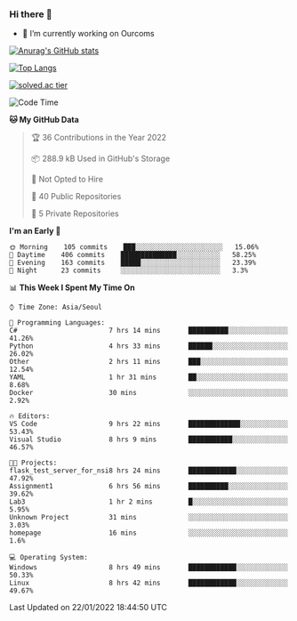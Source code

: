 ### Hi there 👋

- 🔭 I’m currently working on Ourcoms

<!--
**Rhange/Rhange** is a ✨ _special_ ✨ repository because its `README.md` (this file) appears on your GitHub profile.

Here are some ideas to get you started:

- 🌱 I’m currently learning ...
- 👯 I’m looking to collaborate on ...
- 🤔 I’m looking for help with ...
- 💬 Ask me about ...
- 📫 How to reach me: ...
- 😄 Pronouns: ...
- ⚡ Fun fact: ...
-->

[![Anurag's GitHub stats](https://github-readme-stats.vercel.app/api?username=rhange&show_icons=true&theme=gruvbox)](https://github.com/anuraghazra/github-readme-stats)

[![Top Langs](https://github-readme-stats.vercel.app/api/top-langs/?username=rhange&layout=compact&theme=gruvbox)](https://github.com/anuraghazra/github-readme-stats)

[![solved.ac tier](http://mazassumnida.wtf/api/generate_badge?boj=rhange0511)](https://solved.ac/rhange0511)

  <!--START_SECTION:waka-->
![Code Time](http://img.shields.io/badge/Code%20Time-353%20hrs%202%20mins-blue)

**🐱 My GitHub Data** 

> 🏆 36 Contributions in the Year 2022
 > 
> 📦 288.9 kB Used in GitHub's Storage 
 > 
> 🚫 Not Opted to Hire
 > 
> 📜 40 Public Repositories 
 > 
> 🔑 5 Private Repositories  
 > 
**I'm an Early 🐤** 

```text
🌞 Morning    105 commits    ███░░░░░░░░░░░░░░░░░░░░░░   15.06% 
🌆 Daytime    406 commits    ██████████████░░░░░░░░░░░   58.25% 
🌃 Evening    163 commits    █████░░░░░░░░░░░░░░░░░░░░   23.39% 
🌙 Night      23 commits     ░░░░░░░░░░░░░░░░░░░░░░░░░   3.3%

```


📊 **This Week I Spent My Time On** 

```text
⌚︎ Time Zone: Asia/Seoul

💬 Programming Languages: 
C#                       7 hrs 14 mins       ██████████░░░░░░░░░░░░░░░   41.26% 
Python                   4 hrs 33 mins       ██████░░░░░░░░░░░░░░░░░░░   26.02% 
Other                    2 hrs 11 mins       ███░░░░░░░░░░░░░░░░░░░░░░   12.54% 
YAML                     1 hr 31 mins        ██░░░░░░░░░░░░░░░░░░░░░░░   8.68% 
Docker                   30 mins             ░░░░░░░░░░░░░░░░░░░░░░░░░   2.92%

🔥 Editors: 
VS Code                  9 hrs 22 mins       █████████████░░░░░░░░░░░░   53.43% 
Visual Studio            8 hrs 9 mins        ███████████░░░░░░░░░░░░░░   46.57%

🐱‍💻 Projects: 
flask_test_server_for_nsi8 hrs 24 mins       ████████████░░░░░░░░░░░░░   47.92% 
Assignment1              6 hrs 56 mins       ██████████░░░░░░░░░░░░░░░   39.62% 
Lab3                     1 hr 2 mins         █░░░░░░░░░░░░░░░░░░░░░░░░   5.95% 
Unknown Project          31 mins             ░░░░░░░░░░░░░░░░░░░░░░░░░   3.03% 
homepage                 16 mins             ░░░░░░░░░░░░░░░░░░░░░░░░░   1.6%

💻 Operating System: 
Windows                  8 hrs 49 mins       ████████████░░░░░░░░░░░░░   50.33% 
Linux                    8 hrs 42 mins       ████████████░░░░░░░░░░░░░   49.67%

```


 Last Updated on 22/01/2022 18:44:50 UTC
<!--END_SECTION:waka-->
